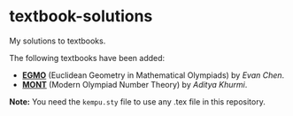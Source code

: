 # textbook-solutions

My solutions to textbooks.

The following textbooks have been added:
- [**EGMO**](EGMO_Solutions/main.pdf) (Euclidean Geometry in Mathematical Olympiads) by _Evan Chen_.
- [**MONT**](MONT_Solutions/main.pdf) (Modern Olympiad Number Theory) by _Aditya Khurmi_.

**Note:** You need the ```kempu.sty``` file to use any .tex file in this repository.
